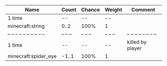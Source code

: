 | Name                 | Count | Chance | Weight | Comment          |
| -------------------- | ----- | ------ | ------ | ---------------- |
| 1 time               |    -- |     -- |     -- |                  |
| minecraft:string     |  0..2 |   100% |      1 |                  |
| – – – – – – – – – –  | – – – | – – –  | – – –  | – – – – – – – –  |
| 1 time               |    -- |     -- |     -- | killed by player |
| minecraft:spider_eye | -1..1 |   100% |      1 |                  |